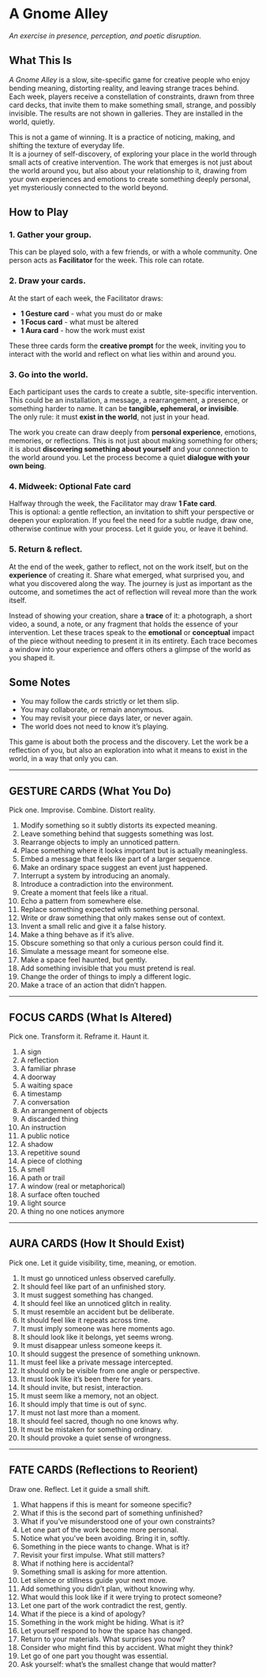 # A Gnome Alley
*An exercise in presence, perception, and poetic disruption.*

## What This Is
*A Gnome Alley* is a slow, site-specific game for creative people who enjoy bending meaning, distorting reality, and leaving strange traces behind.  
Each week, players receive a constellation of constraints, drawn from three card decks, that invite them to make something small, strange, and possibly invisible. The results are not shown in galleries. They are installed in the world, quietly.

This is not a game of winning. It is a practice of noticing, making, and shifting the texture of everyday life.  
It is a journey of self-discovery, of exploring your place in the world through small acts of creative intervention. The work that emerges is not just about the world around you, but also about your relationship to it, drawing from your own experiences and emotions to create something deeply personal, yet mysteriously connected to the world beyond.

## How to Play
### 1. Gather your group.  
This can be played solo, with a few friends, or with a whole community. One person acts as **Facilitator** for the week. This role can rotate.

### 2. Draw your cards.  
At the start of each week, the Facilitator draws:
- **1 Gesture card** - what you must do or make
- **1 Focus card** - what must be altered
- **1 Aura card** - how the work must exist

These three cards form the **creative prompt** for the week, inviting you to interact with the world and reflect on what lies within and around you.

### 3. Go into the world.  
Each participant uses the cards to create a subtle, site-specific intervention. This could be an installation, a message, a rearrangement, a presence, or something harder to name. It can be **tangible, ephemeral, or invisible**.  
The only rule: it must **exist in the world**, not just in your head.

The work you create can draw deeply from **personal experience**, emotions, memories, or reflections. This is not just about making something for others; it is about **discovering something about yourself** and your connection to the world around you. Let the process become a quiet **dialogue with your own being**.

### 4. Midweek: Optional Fate card  
Halfway through the week, the Facilitator may draw **1 Fate card**.  
This is optional: a gentle reflection, an invitation to shift your perspective or deepen your exploration. If you feel the need for a subtle nudge, draw one, otherwise continue with your process. Let it guide you, or leave it behind.

### 5. Return & reflect.  
At the end of the week, gather to reflect, not on the work itself, but on the **experience** of creating it. Share what emerged, what surprised you, and what you discovered along the way. The journey is just as important as the outcome, and sometimes the act of reflection will reveal more than the work itself.

Instead of showing your creation, share a **trace** of it: a photograph, a short video, a sound, a note, or any fragment that holds the essence of your intervention. Let these traces speak to the **emotional** or **conceptual** impact of the piece without needing to present it in its entirety. Each trace becomes a window into your experience and offers others a glimpse of the world as you shaped it.

## Some Notes
- You may follow the cards strictly or let them slip.  
- You may collaborate, or remain anonymous.  
- You may revisit your piece days later, or never again.  
- The world does not need to know it’s playing.

This game is about both the process and the discovery. Let the work be a reflection of you, but also an exploration into what it means to exist in the world, in a way that only you can.

---

## **GESTURE CARDS** (What You Do)  
Pick one. Improvise. Combine. Distort reality.

1. Modify something so it subtly distorts its expected meaning.  
2. Leave something behind that suggests something was lost.  
3. Rearrange objects to imply an unnoticed pattern.  
4. Place something where it looks important but is actually meaningless.  
5. Embed a message that feels like part of a larger sequence.  
6. Make an ordinary space suggest an event just happened.  
7. Interrupt a system by introducing an anomaly.  
8. Introduce a contradiction into the environment.  
9. Create a moment that feels like a ritual.  
10. Echo a pattern from somewhere else.  
11. Replace something expected with something personal.  
12. Write or draw something that only makes sense out of context.  
13. Invent a small relic and give it a false history.  
14. Make a thing behave as if it’s alive.  
15. Obscure something so that only a curious person could find it.  
16. Simulate a message meant for someone else.  
17. Make a space feel haunted, but gently.  
18. Add something invisible that you must pretend is real.  
19. Change the order of things to imply a different logic.  
20. Make a trace of an action that didn’t happen.

---

## **FOCUS CARDS** (What Is Altered)  
Pick one. Transform it. Reframe it. Haunt it.

1. A sign  
2. A reflection  
3. A familiar phrase  
4. A doorway  
5. A waiting space  
6. A timestamp  
7. A conversation  
8. An arrangement of objects  
9. A discarded thing  
10. An instruction  
11. A public notice  
12. A shadow  
13. A repetitive sound  
14. A piece of clothing  
15. A smell  
16. A path or trail  
17. A window (real or metaphorical)  
18. A surface often touched  
19. A light source  
20. A thing no one notices anymore  

---

## **AURA CARDS** (How It Should Exist)  
Pick one. Let it guide visibility, time, meaning, or emotion.

1. It must go unnoticed unless observed carefully.  
2. It should feel like part of an unfinished story.  
3. It must suggest something has changed.  
4. It should feel like an unnoticed glitch in reality.  
5. It must resemble an accident but be deliberate.  
6. It should feel like it repeats across time.  
7. It must imply someone was here moments ago.  
8. It should look like it belongs, yet seems wrong.  
9. It must disappear unless someone keeps it.  
10. It should suggest the presence of something unknown.  
11. It must feel like a private message intercepted.  
12. It should only be visible from one angle or perspective.  
13. It must look like it’s been there for years.  
14. It should invite, but resist, interaction.  
15. It must seem like a memory, not an object.  
16. It should imply that time is out of sync.  
17. It must not last more than a moment.  
18. It should feel sacred, though no one knows why.  
19. It must be mistaken for something ordinary.  
20. It should provoke a quiet sense of wrongness.  

---

## **FATE CARDS** (Reflections to Reorient)  
Draw one. Reflect. Let it guide a small shift.

1. What happens if this is meant for someone specific?  
2. What if this is the second part of something unfinished?  
3. What if you’ve misunderstood one of your own constraints?  
4. Let one part of the work become more personal.  
5. Notice what you've been avoiding. Bring it in, softly.  
6. Something in the piece wants to change. What is it?  
7. Revisit your first impulse. What still matters?  
8. What if nothing here is accidental?  
9. Something small is asking for more attention.  
10. Let silence or stillness guide your next move.  
11. Add something you didn’t plan, without knowing why.  
12. What would this look like if it were trying to protect someone?  
13. Let one part of the work contradict the rest, gently.  
14. What if the piece is a kind of apology?  
15. Something in the work might be hiding. What is it?  
16. Let yourself respond to how the space has changed.  
17. Return to your materials. What surprises you now?  
18. Consider who might find this by accident. What might they think?  
19. Let go of one part you thought was essential.  
20. Ask yourself: what’s the smallest change that would matter?
